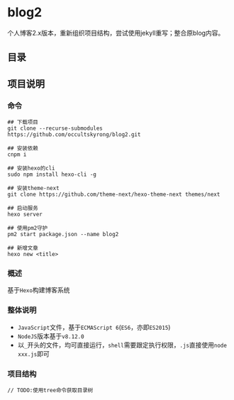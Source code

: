 # blog2

个人博客2.x版本，重新组织项目结构，尝试使用jekyll重写；整合原blog内容。

## 目录

## 项目说明

### 命令

```shell
## 下载项目
git clone --recurse-submodules https://github.com/occultskyrong/blog2.git

## 安装依赖
cnpm i

## 安装hexo的cli
sudo npm install hexo-cli -g

## 安装theme-next
git clone https://github.com/theme-next/hexo-theme-next themes/next

## 启动服务
hexo server

## 使用pm2守护
pm2 start package.json --name blog2

## 新增文章
hexo new <title>
```

### 概述

基于`Hexo`构建博客系统

### 整体说明

- `JavaScript`文件，基于`ECMAScript 6`(`ES6`，亦即`ES2015`)
- `NodeJS`版本基于`v8.12.0`
- 以`_`开头的文件，均可直接运行，`shell`需要跟定执行权限，`.js`直接使用`node xxx.js`即可

### 项目结构

```tree
// TODO:使用tree命令获取目录树
```
